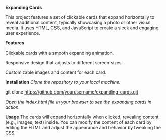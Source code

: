 **Expanding Cards**

This project features a set of clickable cards that expand horizontally to reveal additional content, typically showcasing a photo or other visual media. It uses HTML, CSS, and JavaScript to create a sleek and engaging user experience.

**Features**

  Clickable cards with a smooth expanding animation.
  
  Responsive design that adjusts to different screen sizes.
  
  Customizable images and content for each card.
  
**Installation**
_Clone the repository to your local machine:_
  
  git clone https://github.com/yourusername/expanding-cards.git

_Open the index.html file in your browser to see the expanding cards in action._

**Usage**
The cards will expand horizontally when clicked, revealing content (e.g., images, text) inside.
You can modify the content of each card by editing the HTML and adjust the appearance and behavior by tweaking the CSS.
